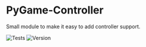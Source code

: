 # PyGame-Controller

Small module to make it easy to add controller support.

![Tests](https://gitpot-lerking.servehttp.com/api/v1/badges/CodingPirates/PyGame-Controller/workflows/test.yml)
![Version](https://img.shields.io/badge/version-0.2.4-blue)